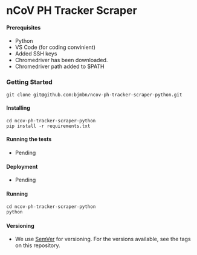 # nCoV PH Tracker Scraper

#### Prerequisites

- Python
- VS Code (for coding convinient)
- Added SSH keys
- Chromedriver has been downloaded.
- Chromedriver path added to $PATH

### Getting Started

```
git clone git@github.com:bjmbn/ncov-ph-tracker-scraper-python.git
```

#### Installing

```
cd ncov-ph-tracker-scraper-python
pip install -r requirements.txt
```

#### Running the tests

- Pending

#### Deployment

- Pending

#### Running

``` Python
cd ncov-ph-tracker-scraper-python
python
```

#### Versioning

- We use [SemVer](https://semver.org/) for versioning. For the versions available, see the tags on this repository.
